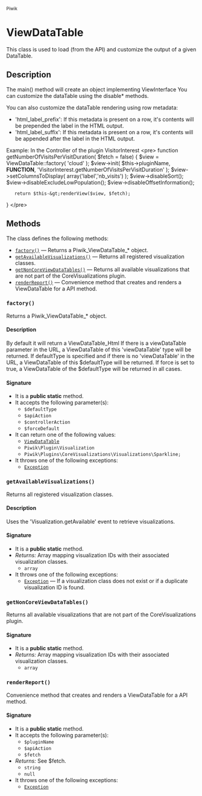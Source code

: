 <small>Piwik</small>

ViewDataTable
=============

This class is used to load (from the API) and customize the output of a given DataTable.

Description
-----------

The main() method will create an object implementing ViewInterface
You can customize the dataTable using the disable* methods.

You can also customize the dataTable rendering using row metadata:
- &#039;html_label_prefix&#039;: If this metadata is present on a row, it&#039;s contents will be prepended
                       the label in the HTML output.
- &#039;html_label_suffix&#039;: If this metadata is present on a row, it&#039;s contents will be appended
                       after the label in the HTML output.

Example:
In the Controller of the plugin VisitorInterest
&lt;pre&gt;
   function getNumberOfVisitsPerVisitDuration( $fetch = false)
 {
       $view = ViewDataTable::factory( &#039;cloud&#039; );
       $view-&gt;init( $this-&gt;pluginName,  __FUNCTION__, &#039;VisitorInterest.getNumberOfVisitsPerVisitDuration&#039; );
       $view-&gt;setColumnsToDisplay( array(&#039;label&#039;,&#039;nb_visits&#039;) );
       $view-&gt;disableSort();
       $view-&gt;disableExcludeLowPopulation();
       $view-&gt;disableOffsetInformation();

       return $this-&gt;renderView($view, $fetch);
   }
&lt;/pre&gt;


Methods
-------

The class defines the following methods:

- [`factory()`](#factory) &mdash; Returns a Piwik_ViewDataTable_* object.
- [`getAvailableVisualizations()`](#getAvailableVisualizations) &mdash; Returns all registered visualization classes.
- [`getNonCoreViewDataTables()`](#getNonCoreViewDataTables) &mdash; Returns all available visualizations that are not part of the CoreVisualizations plugin.
- [`renderReport()`](#renderReport) &mdash; Convenience method that creates and renders a ViewDataTable for a API method.

### `factory()` <a name="factory"></a>

Returns a Piwik_ViewDataTable_* object.

#### Description

By default it will return a ViewDataTable_Html
If there is a viewDataTable parameter in the URL, a ViewDataTable of this &#039;viewDataTable&#039; type will be returned.
If defaultType is specified and if there is no &#039;viewDataTable&#039; in the URL, a ViewDataTable of this $defaultType will be returned.
If force is set to true, a ViewDataTable of the $defaultType will be returned in all cases.

#### Signature

- It is a **public static** method.
- It accepts the following parameter(s):
    - `$defaultType`
    - `$apiAction`
    - `$controllerAction`
    - `$forceDefault`
- It can return one of the following values:
    - [`ViewDataTable`](../Piwik/Plugin/ViewDataTable.md)
    - `Piwik\Plugin\Visualization`
    - `Piwik\Plugins\CoreVisualizations\Visualizations\Sparkline;`
- It throws one of the following exceptions:
    - [`Exception`](http://php.net/class.Exception)

### `getAvailableVisualizations()` <a name="getAvailableVisualizations"></a>

Returns all registered visualization classes.

#### Description

Uses the &#039;Visualization.getAvailable&#039;
event to retrieve visualizations.

#### Signature

- It is a **public static** method.
- _Returns:_ Array mapping visualization IDs with their associated visualization classes.
    - `array`
- It throws one of the following exceptions:
    - [`Exception`](http://php.net/class.Exception) &mdash; If a visualization class does not exist or if a duplicate visualization ID is found.

### `getNonCoreViewDataTables()` <a name="getNonCoreViewDataTables"></a>

Returns all available visualizations that are not part of the CoreVisualizations plugin.

#### Signature

- It is a **public static** method.
- _Returns:_ Array mapping visualization IDs with their associated visualization classes.
    - `array`

### `renderReport()` <a name="renderReport"></a>

Convenience method that creates and renders a ViewDataTable for a API method.

#### Signature

- It is a **public static** method.
- It accepts the following parameter(s):
    - `$pluginName`
    - `$apiAction`
    - `$fetch`
- _Returns:_ See $fetch.
    - `string`
    - `null`
- It throws one of the following exceptions:
    - [`Exception`](http://php.net/class.Exception)

